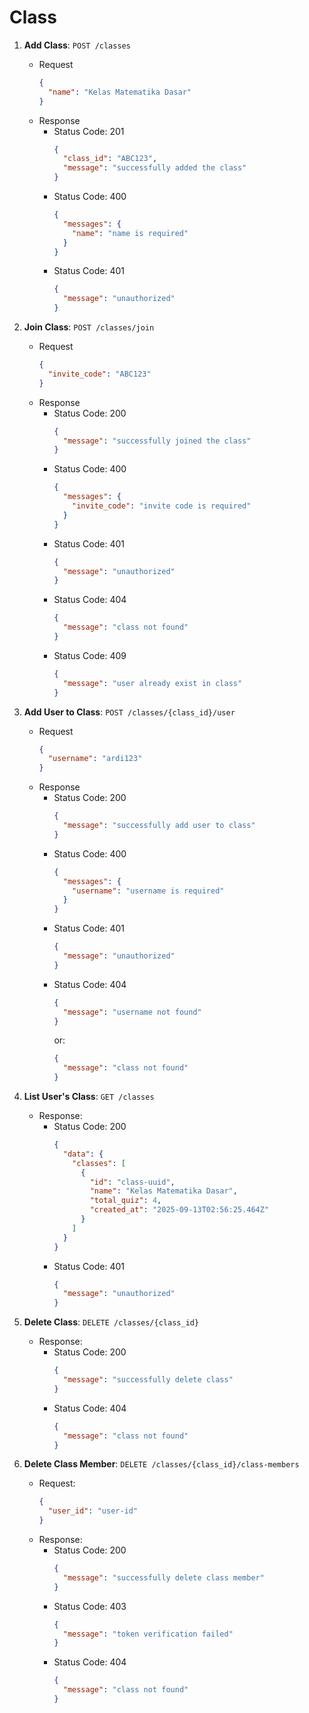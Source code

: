 # Class

1. **Add Class**: ```POST /classes```
    - Request
      ```json
      {
        "name": "Kelas Matematika Dasar"
      }
      ```
    - Response
      - Status Code: 201
        ```json
        {
          "class_id": "ABC123",
          "message": "successfully added the class"
        }
        ```
      - Status Code: 400
        ```json
        {
          "messages": {
            "name": "name is required"
          }
        }
        ```
      - Status Code: 401
        ```json
        {
          "message": "unauthorized"
        }
        ```

2. **Join Class**: ```POST /classes/join```
    - Request
      ```json
      {
        "invite_code": "ABC123"
      }
      ```
    - Response
      - Status Code: 200
        ```json
        {
          "message": "successfully joined the class"
        }
        ```
      - Status Code: 400
        ```json
        {
          "messages": {
            "invite_code": "invite code is required"
          }
        }
        ```
      - Status Code: 401
        ```json
        {
          "message": "unauthorized"
        }
        ```
      - Status Code: 404
        ```json
        {
          "message": "class not found"
        }
        ```
      - Status Code: 409
        ```json
        {
          "message": "user already exist in class"
        }
        ```

3. **Add User to Class**: ```POST /classes/{class_id}/user```
    - Request
      ```json
      {
        "username": "ardi123"
      }
      ```
    - Response
      - Status Code: 200
        ```json
        {
          "message": "successfully add user to class"
        }
        ```
      - Status Code: 400
        ```json
        {
          "messages": {
            "username": "username is required"
          }
        }
        ```
      - Status Code: 401
        ```json
        {
          "message": "unauthorized"
        }
        ```
      - Status Code: 404
        ```json
        {
          "message": "username not found"
        }
        ```
        or:
        ```json
        {
          "message": "class not found"
        }
        ```

4. **List User's Class**: ```GET /classes```
    - Response:
      - Status Code: 200
        ```json
        {
          "data": {
            "classes": [
              {
                "id": "class-uuid",
                "name": "Kelas Matematika Dasar",
                "total_quiz": 4,
                "created_at": "2025-09-13T02:56:25.464Z"
              }
            ]
          }
        }
        ```
      - Status Code: 401
        ```json
        {
          "message": "unauthorized"
        }
        ```

4. **Delete Class**: ```DELETE /classes/{class_id}```
    - Response:
      - Status Code: 200
        ```json
        {
          "message": "successfully delete class"
        }
        ```
      - Status Code: 404
        ```json
        {
          "message": "class not found"
        }
        ```
  
4. **Delete Class Member**: ```DELETE /classes/{class_id}/class-members```
    - Request:
      ```json
      {
        "user_id": "user-id"
      }
      ```
    - Response:
      - Status Code: 200
        ```json
        {
          "message": "successfully delete class member"
        }
        ```
      - Status Code: 403
        ```json
        {
          "message": "token verification failed"
        }
        ```
      - Status Code: 404
        ```json
        {
          "message": "class not found"
        }
        ```
  
